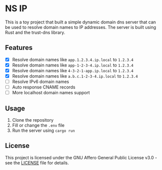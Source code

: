 # NS IP

This is a toy project that built a simple dynamic domain dns server that can be used to resolve domain names to IP
addresses. The server is built using Rust and the trust-dns library.

## Features

- [x] Resolve domain names like `app.1.2.3.4.ip.local` to `1.2.3.4`
- [x] Resolve domain names like `app-1-2-3-4.ip.local` to `1.2.3.4`
- [x] Resolve domain names like `4-3-2-1-app.ip.local` to `1.2.3.4`
- [x] Resolve domain names like `a.b.c.1-2-3-4.ip.local` to `1.2.3.4`
- [ ] Resolve IPv6 domain names
- [ ] Auto response CNAME records
- [ ] More localhost domain names support

## Usage

1. Clone the repository
2. Fill or change the `.env` file
3. Run the server using `cargo run`

## License

This project is licensed under the GNU Affero General Public License v3.0 - see the [LICENSE](LICENSE) file for details.
